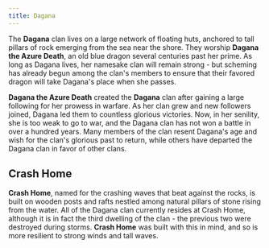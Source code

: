 ```yaml
---
title: Dagana
---
```


The **Dagana** clan lives on a large network of floating huts, anchored to tall pillars of rock emerging from the sea near the shore. They worship **Dagana the Azure Death**, an old blue dragon several centuries past her prime. As long as Dagana lives, her namesake clan will remain strong - but scheming has already begun among the clan's members to ensure that their favored dragon will take Dagana's place when she passes.

**Dagana the Azure Death** created the **Dagana** clan after gaining a large following for her prowess in warfare. As her clan grew and new followers joined, Dagana led them to countless glorious victories. Now, in her senility, she is too weak to go to war, and the Dagana clan has not won a battle in over a hundred years. Many members of the clan resent Dagana's age and wish for the clan's glorious past to return, while others have departed the Dagana clan in favor of other clans.

## Crash Home

**Crash Home**, named for the crashing waves that beat against the rocks, is built on wooden posts and rafts nestled among natural pillars of stone rising from the water. All of the Dagana clan currently resides at Crash Home, although it is in fact the third dwelling of the clan - the previous two were destroyed during storms. **Crash Home** was built with this in mind, and so is more resilient to strong winds and tall waves.
